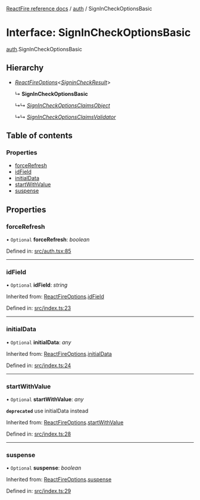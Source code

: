 [ReactFire reference docs](../README.md) / [auth](../modules/auth.md) / SignInCheckOptionsBasic

# Interface: SignInCheckOptionsBasic

[auth](../modules/auth.md).SignInCheckOptionsBasic

## Hierarchy

* [*ReactFireOptions*](index.reactfireoptions.md)<[*SigninCheckResult*](../modules/auth.md#signincheckresult)\>

  ↳ **SignInCheckOptionsBasic**

  ↳↳ [*SignInCheckOptionsClaimsObject*](auth.signincheckoptionsclaimsobject.md)

  ↳↳ [*SignInCheckOptionsClaimsValidator*](auth.signincheckoptionsclaimsvalidator.md)

## Table of contents

### Properties

- [forceRefresh](auth.signincheckoptionsbasic.md#forcerefresh)
- [idField](auth.signincheckoptionsbasic.md#idfield)
- [initialData](auth.signincheckoptionsbasic.md#initialdata)
- [startWithValue](auth.signincheckoptionsbasic.md#startwithvalue)
- [suspense](auth.signincheckoptionsbasic.md#suspense)

## Properties

### forceRefresh

• `Optional` **forceRefresh**: *boolean*

Defined in: [src/auth.tsx:85](https://github.com/FirebaseExtended/reactfire/blob/main/src/auth.tsx#L85)

___

### idField

• `Optional` **idField**: *string*

Inherited from: [ReactFireOptions](index.reactfireoptions.md).[idField](index.reactfireoptions.md#idfield)

Defined in: [src/index.ts:23](https://github.com/FirebaseExtended/reactfire/blob/main/src/index.ts#L23)

___

### initialData

• `Optional` **initialData**: *any*

Inherited from: [ReactFireOptions](index.reactfireoptions.md).[initialData](index.reactfireoptions.md#initialdata)

Defined in: [src/index.ts:24](https://github.com/FirebaseExtended/reactfire/blob/main/src/index.ts#L24)

___

### startWithValue

• `Optional` **startWithValue**: *any*

**`deprecated`** use initialData instead

Inherited from: [ReactFireOptions](index.reactfireoptions.md).[startWithValue](index.reactfireoptions.md#startwithvalue)

Defined in: [src/index.ts:28](https://github.com/FirebaseExtended/reactfire/blob/main/src/index.ts#L28)

___

### suspense

• `Optional` **suspense**: *boolean*

Inherited from: [ReactFireOptions](index.reactfireoptions.md).[suspense](index.reactfireoptions.md#suspense)

Defined in: [src/index.ts:29](https://github.com/FirebaseExtended/reactfire/blob/main/src/index.ts#L29)
